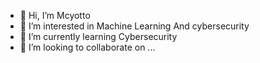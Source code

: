 - 👋 Hi, I’m Mcyotto
- 👀 I’m interested in Machine Learning And cybersecurity
- 🌱 I’m currently learning Cybersecurity
- 💞️ I’m looking to collaborate on ...

<!---
Mcyotto/Mcyotto is a ✨ special ✨ repository because its `README.md` (this file) appears on your GitHub profile.
You can click the Preview link to take a look at your changes.
--->
